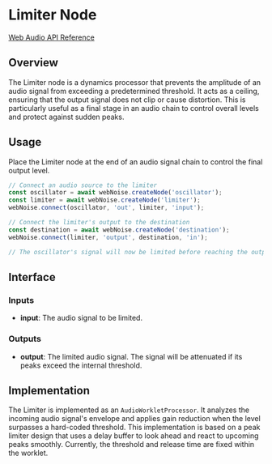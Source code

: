 # Limiter Node

[Web Audio API Reference](https://developer.mozilla.org/en-US/docs/Web/API/AudioWorkletNode)

## Overview

The Limiter node is a dynamics processor that prevents the amplitude of an audio signal from exceeding a predetermined threshold. It acts as a ceiling, ensuring that the output signal does not clip or cause distortion. This is particularly useful as a final stage in an audio chain to control overall levels and protect against sudden peaks.

## Usage

Place the Limiter node at the end of an audio signal chain to control the final output level.

```javascript
// Connect an audio source to the limiter
const oscillator = await webNoise.createNode('oscillator');
const limiter = await webNoise.createNode('limiter');
webNoise.connect(oscillator, 'out', limiter, 'input');

// Connect the limiter's output to the destination
const destination = await webNoise.createNode('destination');
webNoise.connect(limiter, 'output', destination, 'in');

// The oscillator's signal will now be limited before reaching the output.
```

## Interface

### Inputs

-   **input**: The audio signal to be limited.

### Outputs

-   **output**: The limited audio signal. The signal will be attenuated if its peaks exceed the internal threshold.

## Implementation

The Limiter is implemented as an `AudioWorkletProcessor`. It analyzes the incoming audio signal's envelope and applies gain reduction when the level surpasses a hard-coded threshold. This implementation is based on a peak limiter design that uses a delay buffer to look ahead and react to upcoming peaks smoothly. Currently, the threshold and release time are fixed within the worklet.

